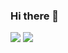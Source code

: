 ### Hi there 👋

<!--
**qhtjd8989/qhtjd8989** is a ✨ _special_ ✨ repository because its `README.md` (this file) appears on your GitHub profile.

Here are some ideas to get you started:

- 🔭 I’m currently working on ...
- 🌱 I’m currently learning ...
- 👯 I’m looking to collaborate on ...
- 🤔 I’m looking for help with ...
- 💬 Ask me about ...
- 📫 How to reach me: ...
- 😄 Pronouns: ...
- ⚡ Fun fact: ...
-->
<a href="https://github.com/qhtjd8989/JavaStudy-bosung-20220513"><img src="https://img.shields.io/badge/Java-007396?style=flat-square&logo=Java&logoColor=white"/></a>
<img src="https://capsule-render.vercel.app/api?type=egg&color=auto&height=300&section=header&text=capsule%20render&fontSize=90" />
